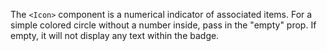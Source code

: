The `<Icon>` component is a numerical indicator of associated items. For a simple colored circle without a number inside, pass in the "empty" prop. If empty, it will not display any text within the badge.
